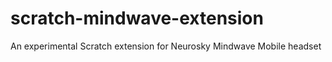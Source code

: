 # scratch-mindwave-extension

An experimental Scratch extension for Neurosky Mindwave Mobile headset

